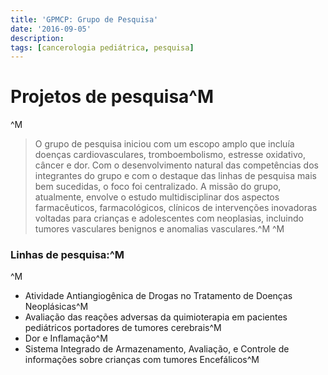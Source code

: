 ```yaml
---
title: 'GPMCP: Grupo de Pesquisa'
date: '2016-09-05'
description:
tags: [cancerologia pediátrica, pesquisa]
---
```


# Projetos de pesquisa^M
^M
> O grupo de pesquisa iniciou com um escopo amplo que incluía doenças cardiovasculares, tromboembolismo, estresse oxidativo, câncer e dor. Com o desenvolvimento natural das competências dos integrantes do grupo e com o destaque das linhas de pesquisa mais bem sucedidas, o foco foi centralizado. A missão do grupo, atualmente, envolve o estudo multidisciplinar dos aspectos farmacêuticos, farmacológicos, clínicos de intervenções inovadoras voltadas para crianças e adolescentes com neoplasias, incluindo tumores vasculares benignos e anomalias vasculares.^M
^M
### Linhas de pesquisa:^M
^M
- Atividade Antiangiogênica de Drogas no Tratamento de Doenças Neoplásicas^M
- Avaliação das reações adversas da quimioterapia em pacientes pediátricos portadores de tumores cerebrais^M
- Dor e Inflamação^M
- Sistema Integrado de Armazenamento, Avaliação, e Controle de informações sobre crianças com tumores Encefálicos^M

